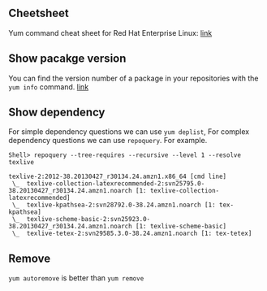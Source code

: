 ## Cheetsheet

Yum command cheat sheet for Red Hat Enterprise Linux: [link](https://access.redhat.com/sites/default/files/attachments/rh_yum_cheatsheet_1214_jcs_print-1.pdf)

## Show pacakge version

You can find the version number of a package in your repositories with the `yum info` command. [link](https://serverfault.com/a/385234/176713)

## Show dependency

For simple dependency questions we can use `yum deplist`, For complex dependency questions we can use `repoquery`. For example.

```
Shell> repoquery --tree-requires --recursive --level 1 --resolve texlive

texlive-2:2012-38.20130427_r30134.24.amzn1.x86_64 [cmd line]
 \_  texlive-collection-latexrecommended-2:svn25795.0-38.20130427_r30134.24.amzn1.noarch [1: texlive-collection-latexrecommended]
 \_  texlive-kpathsea-2:svn28792.0-38.24.amzn1.noarch [1: tex-kpathsea]
 \_  texlive-scheme-basic-2:svn25923.0-38.20130427_r30134.24.amzn1.noarch [1: texlive-scheme-basic]
 \_  texlive-tetex-2:svn29585.3.0-38.24.amzn1.noarch [1: tex-tetex]
```

## Remove

`yum autoremove` is better than `yum remove` 
